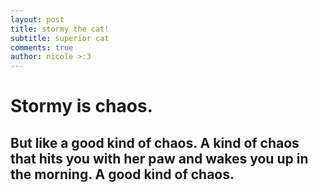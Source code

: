 ```yaml
---
layout: post
title: stormy the cat!
subtitle: superior cat
comments: true
author: nicole >:3
---
```


# Stormy is chaos.
## But like a good kind of chaos. A kind of chaos that hits you with her paw and wakes you up in the morning. A good kind of chaos.
